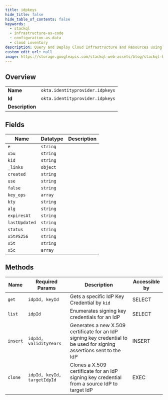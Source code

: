 ```yaml
---
title: idpkeys
hide_title: false
hide_table_of_contents: false
keywords:
  - stackql
  - infrastructure-as-code
  - configuration-as-data
  - cloud inventory
description: Query and Deploy Cloud Infrastructure and Resources using SQL
custom_edit_url: null
image: https://storage.googleapis.com/stackql-web-assets/blog/stackql-blog-post-featured-image.png
---
```

  
    

## Overview
<table><tbody>
<tr><td><b>Name</b></td><td><code>okta.identityprovider.idpkeys</code></td></tr>
<tr><td><b>Id</b></td><td><code>okta.identityprovider.idpkeys</code></td></tr>
<tr><td><b>Description</b></td><td></td></tr>
</tbody></table>

## Fields
| Name | Datatype | Description |
| ---- | -------- | ----------- |
| `e` | `string` |  |
| `x5u` | `string` |  |
| `kid` | `string` |  |
| `_links` | `object` |  |
| `created` | `string` |  |
| `use` | `string` |  |
| `false` | `string` |  |
| `key_ops` | `array` |  |
| `kty` | `string` |  |
| `alg` | `string` |  |
| `expiresAt` | `string` |  |
| `lastUpdated` | `string` |  |
| `status` | `string` |  |
| `x5t#S256` | `string` |  |
| `x5t` | `string` |  |
| `x5c` | `array` |  |
## Methods
| Name | Required Params | Description | Accessible by |
| ---- | --------------- | ----------- | ------------- |
| `get` | `idpId, keyId` | Gets a specific IdP Key Credential by `kid` | SELECT |
| `list` | `idpId` | Enumerates signing key credentials for an IdP | SELECT |
| `insert` | `idpId, validityYears` | Generates a new X.509 certificate for an IdP signing key credential to be used for signing assertions sent to the IdP | INSERT |
| `clone` | `idpId, keyId, targetIdpId` | Clones a X.509 certificate for an IdP signing key credential from a source IdP to target IdP | EXEC |

